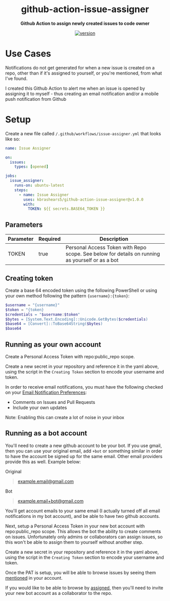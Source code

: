 <h1 align="center">github-action-issue-assigner</h1>


<div align="center">

<b>Github Action to assign newly created issues to code owner</b>

[![version](https://img.shields.io/github/v/release/kbrashears5/github-action-issue-assigner)](https://img.shields.io/github/v/release/kbrashears5/github-action-issue-assigner)

</div>


# Use Cases
Notifications do not get generated for when a new issue is created on a repo, other than if it's assigned to yourself, or you're mentioned, from what I've found.

I created this Github Action to alert me when an issue is opened by assigning it to myself - thus creating an email notification and/or a mobile push notification from Github

# Setup
Create a new file called `/.github/workflows/issue-assigner.yml` that looks like so:
```yaml
name: Issue Assigner

on:
  issues:
    types: [opened]

jobs:
  issue_assigner:
    runs-on: ubuntu-latest
    steps:
      - name: Issue Assigner
        uses: kbrashears5/github-action-issue-assigner@v1.0.0
        with:
          TOKEN: ${{ secrets.BASE64_TOKEN }}
```
## Parameters
| Parameter | Required | Description |
| --- | --- | --- |
| TOKEN | true | Personal Access Token with Repo scope. See below for details on running as yourself or as a bot |

## Creating token
Create a base 64 encoded token using the following PowerShell or using your own method following the pattern `{username}:{token}`:
```powershell
$username = "{username}"
$token = "{token}
$credentials = "$username:$token"
$bytes = [System.Text.Encoding]::Unicode.GetBytes($credentials)
$base64 = [Convert]::ToBase64String($bytes)
$base64
```

## Running as your own account
Create a Personal Access Token with repo:public_repo scope.

Create a new secret in your repository and reference it in the yaml above, using the script in the `Creating Token` section to encode your username and token.

In order to receive email notifications, you must have the following checked on your [Email Notification Preferences](https://github.com/settings/notifications):
- Comments on Issues and Pull Requests
- Include your own updates

Note: Enabling this can create a lot of noise in your inbox

## Running as a bot account
You'll need to create a new github account to be your bot. If you use gmail, then you can use your original email, add `+bot` or something similar in order to have the account be signed up for the same email. Other email providers provide this as well. Example below:

Original
> example.email@gmail.com

Bot
> example.email+bot@gmail.com

You'll get account emails to your same email (I actually turned off all email notifications in my bot account), and be able to have two github accounts.

Next, setup a Personal Access Token in your new bot account with repo:public_repo scope. This allows the bot the ability to create comments on issues. Unfortunately only admins or collaborators can assign issues, so this won't be able to assign them to yourself without another step.

Create a new secret in your repository and reference it in the yaml above, using the script in the `Creating Token` section to encode your username and token.

Once the PAT is setup, you will be able to browse issues by seeing them [mentioned](https://github.com/.issues/mentioned) in your account.

If you would like to be able to browse by [assigned](https://github.com/.issues/assigned), then you'll need to invite your new bot account as a collaborator to the repo.